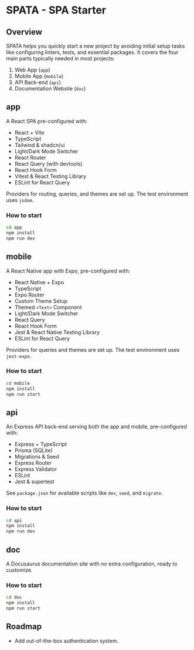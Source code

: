 # SPATA - SPA Starter

## Overview

SPATA helps you quickly start a new project by avoiding initial setup tasks like configuring linters, tests, and essential packages. It covers the four main parts typically needed in most projects:

1. Web App (`app`)
2. Mobile App (`mobile`)
3. API Back-end (`api`)
4. Documentation Website (`doc`)

## app

A React SPA pre-configured with:

-   React + Vite
-   TypeScript
-   Tailwind & shadcn/ui
-   Light/Dark Mode Switcher
-   React Router
-   React Query (with devtools)
-   React Hook Form
-   Vitest & React Testing Library
-   ESLint for React Query

Providers for routing, queries, and themes are set up. The test environment uses `jsdom`.

### How to start

```bash
cd app
npm install
npm run dev
```

## mobile

A React Native app with Expo, pre-configured with:

-   React Native + Expo
-   TypeScript
-   Expo Router
-   Custom Theme Setup
-   Themed `<Text>` Component
-   Light/Dark Mode Switcher
-   React Query
-   React Hook Form
-   Jest & React Native Testing Library
-   ESLint for React Query

Providers for queries and themes are set up. The test environment uses `jest-expo`.

### How to start

```bash
cd mobile
npm install
npm run start
```

## api

An Express API back-end serving both the app and mobile, pre-configured with:

-   Express + TypeScript
-   Prisma (SQLite)
-   Migrations & Seed
-   Express Router
-   Express Validator
-   ESLint
-   Jest & supertest

See `package.json` for available scripts like `dev`, `seed`, and `migrate`.

### How to start

```bash
cd api
npm install
npm run dev
```

## doc

A Docusaurus documentation site with no extra configuration, ready to customize.

### How to start

```bash
cd doc
npm install
npm run start
```

## Roadmap

-   Add out-of-the-box authentication system.
